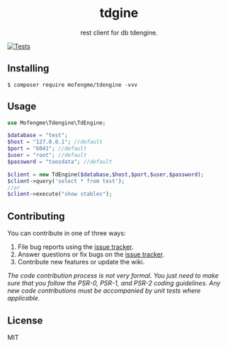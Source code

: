 <h1 align="center"> tdgine </h1>

<p align="center"> rest client for db tdengine.</p>

[![Tests](https://github.com/mofengme/tdengine-php/actions/workflows/test.yml/badge.svg)](https://github.com/mofengme/tdengine-php/actions/workflows/test.yml)

## Installing

```shell
$ composer require mofengme/tdengine -vvv
```

## Usage

```php
use Mofengme\Tdengine\TdEngine;

$database = "test";
$host = "127.0.0.1"; //default
$port = "6041"; //default
$user = "root"; //default
$password = "taosdata"; //default

$client = new TdEngine($database,$host,$port,$user,$password);
$client->query('select * from test');
//or
$client->execute("show stables");

```

## Contributing

You can contribute in one of three ways:

1. File bug reports using the [issue tracker](https://github.com/mofeng/tdgine/issues).
2. Answer questions or fix bugs on the [issue tracker](https://github.com/mofeng/tdgine/issues).
3. Contribute new features or update the wiki.

_The code contribution process is not very formal. You just need to make sure that you follow the PSR-0, PSR-1, and
PSR-2 coding guidelines. Any new code contributions must be accompanied by unit tests where applicable._

## License

MIT